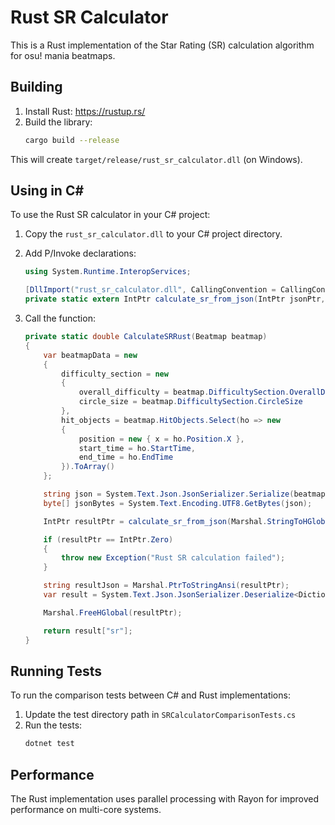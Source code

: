 # Rust SR Calculator

This is a Rust implementation of the Star Rating (SR) calculation algorithm for osu! mania beatmaps.

## Building

1. Install Rust: https://rustup.rs/
2. Build the library:
   ```bash
   cargo build --release
   ```

This will create `target/release/rust_sr_calculator.dll` (on Windows).

## Using in C#

To use the Rust SR calculator in your C# project:

1. Copy the `rust_sr_calculator.dll` to your C# project directory.

2. Add P/Invoke declarations:
   ```csharp
   using System.Runtime.InteropServices;

   [DllImport("rust_sr_calculator.dll", CallingConvention = CallingConvention.Cdecl)]
   private static extern IntPtr calculate_sr_from_json(IntPtr jsonPtr, int len);
   ```

3. Call the function:
   ```csharp
   private static double CalculateSRRust(Beatmap beatmap)
   {
       var beatmapData = new
       {
           difficulty_section = new
           {
               overall_difficulty = beatmap.DifficultySection.OverallDifficulty,
               circle_size = beatmap.DifficultySection.CircleSize
           },
           hit_objects = beatmap.HitObjects.Select(ho => new
           {
               position = new { x = ho.Position.X },
               start_time = ho.StartTime,
               end_time = ho.EndTime
           }).ToArray()
       };

       string json = System.Text.Json.JsonSerializer.Serialize(beatmapData);
       byte[] jsonBytes = System.Text.Encoding.UTF8.GetBytes(json);

       IntPtr resultPtr = calculate_sr_from_json(Marshal.StringToHGlobalAnsi(json), jsonBytes.Length);

       if (resultPtr == IntPtr.Zero)
       {
           throw new Exception("Rust SR calculation failed");
       }

       string resultJson = Marshal.PtrToStringAnsi(resultPtr);
       var result = System.Text.Json.JsonSerializer.Deserialize<Dictionary<string, double>>(resultJson);

       Marshal.FreeHGlobal(resultPtr);

       return result["sr"];
   }
   ```

## Running Tests

To run the comparison tests between C# and Rust implementations:

1. Update the test directory path in `SRCalculatorComparisonTests.cs`
2. Run the tests:
   ```bash
   dotnet test
   ```

## Performance

The Rust implementation uses parallel processing with Rayon for improved performance on multi-core systems.